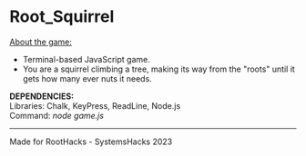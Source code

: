 # Root_Squirrel
<ins>About the game:</ins>
<br>
- Terminal-based JavaScript game. <br>
- You are a squirrel climbing a tree, making its way from the "roots" until it gets how many ever nuts it needs.

<b>DEPENDENCIES:</b>
<br>
Libraries: Chalk, KeyPress, ReadLine, Node.js <br>
Command: <i>node game.js</i>

---

Made for RootHacks - SystemsHacks 2023
